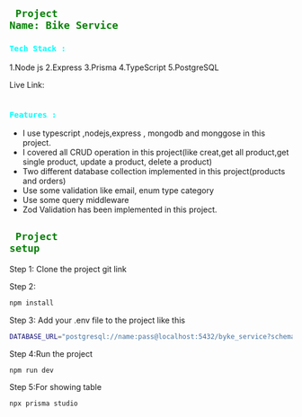 ## <code style="color:green"> Project Name: Bike Service</code>


### <code style="color:aqua">Tech Stack  :</code>
1.Node js
2.Express
3.Prisma
4.TypeScript
5.PostgreSQL


Live Link:
```bash

```
### <code style="color:aqua">Features  :</code>

- I use typescript ,nodejs,express , mongodb and monggose in this project.
- I covered all CRUD operation in this project(like creat,get all product,get single product, update a product, delete a product)
- Two different database collection implemented in this project(products and orders)
- Use some validation like email, enum type category 
- Use some query middleware
- Zod Validation has been implemented in this project.

## <code style="color:green"> Project setup</code>

Step 1:
Clone the project git link

Step 2:

```bash
npm install
```

Step 3:
Add your .env file to the project like this
```bash
DATABASE_URL="postgresql://name:pass@localhost:5432/byke_service?schema=public"

```

Step 4:Run the project
```bash
npm run dev
```
Step 5:For showing table
```bash
npx prisma studio
```